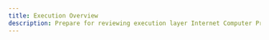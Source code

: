 ```yaml
---
title: Execution Overview
description: Prepare for reviewing execution layer Internet Computer Protocol replica upgrades
---
```

